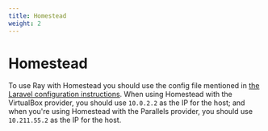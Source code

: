 ```yaml
---
title: Homestead
weight: 2
---
```

# Homestead
To use Ray with Homestead you should use the config file mentioned in [the Laravel configuration instructions](/docs/ray/v1/configuration/laravel). When using Homestead with the VirtualBox provider, you should use `10.0.2.2` as the IP for the host; and when you're using Homestead with the Parallels provider, you should use `10.211.55.2` as the IP for the host.
